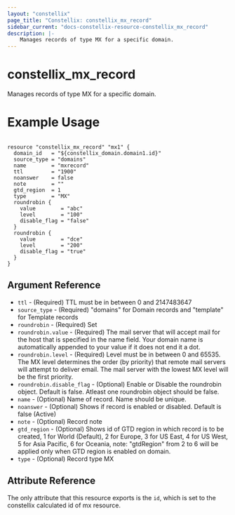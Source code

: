 ```yaml
---
layout: "constellix"
page_title: "Constellix: constellix_mx_record"
sidebar_current: "docs-constellix-resource-constellix_mx_record"
description: |-
    Manages records of type MX for a specific domain.
---
```

# constellix_mx_record #
Manages records of type MX for a specific domain.

# Example Usage #
```hcl

resource "constellix_mx_record" "mx1" {
  domain_id   = "${constellix_domain.domain1.id}"
  source_type = "domains"
  name        = "mxrecord"
  ttl         = "1900"
  noanswer    = false
  note        = ""
  gtd_region  = 1
  type        = "MX"
  roundrobin {
    value        = "abc"
    level        = "100"
    disable_flag = "false"
  }
  roundrobin {
    value        = "dce"
    level        = "200"
    disable_flag = "true"
  }
}

```

## Argument Reference ##
* `ttl` - (Required) TTL must be in between 0 and 2147483647
* `source_type` - (Required) "domains" for Domain records and "template" for Template records
* `roundrobin` - (Required) Set
* `roundrobin.value` - (Required) The mail server that will accept mail for the host that is specified in the name field. Your domain name is automatically appended to your value if it does not end it a dot.
* `roundrobin.level` - (Required) Level must be in between 0 and 65535. The MX level determines the order (by priority) that remote mail servers will attempt to deliver email. The mail server with the lowest MX level will be the first priority.
* `roundrobin.disable_flag` - (Optional) Enable or Disable the roundrobin object. Default is false. Atleast one roundrobin object should be false.
* `name` - (Optional) Name of record. Name should be unique.
* `noanswer` - (Optional) Shows if record is enabled or disabled. Default is false (Active)
* `note` - (Optional) Record note
* `gtd_region` - (Optional) Shows id of GTD region in which record is to be created, 1 for World (Default), 2 for Europe, 3 for US East, 4 for US West, 5 for Asia Pacific, 6 for Oceania, note: "gtdRegion" from 2 to 6 will be applied only when GTD region is enabled on domain.
* `type` - (Optional) Record type MX

## Attribute Reference ##
The only attribute that this resource exports is the `id`, which is set to the constellix calculated id of mx resource.